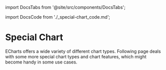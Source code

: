 import DocsTabs from '@site/src/components/DocsTabs';

<!--import DocsUx from './\_bar-chart_styleguide.md';-->
import DocsCode from './\_special-chart_code.md';

# Special Chart

ECharts offers a wide variety of different chart types. Following page deals with some more special chart types and chart features, which might become handy in some use cases.

<DocsTabs code={DocsCode} />
